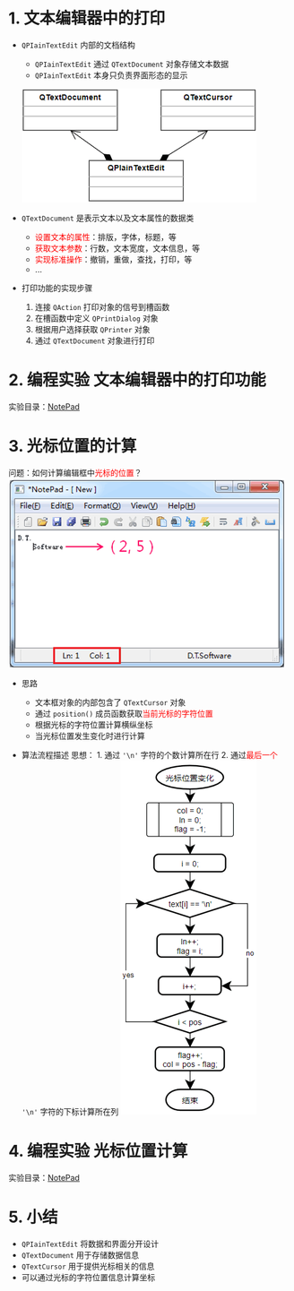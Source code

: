 # 1. 文本编辑器中的打印
- `QPIainTextEdit` 内部的文档结构
    - `QPIainTextEdit` 通过 `QTextDocument` 对象存储文本数据
    - `QPIainTextEdit` 本身只负责界面形态的显示

    ![](vx_images/042_1.png)

- `QTextDocument` 是表示文本以及文本属性的数据类
    - <font color=red>设置文本的属性</font>：排版，字体，标题，等
    - <font color=red>获取文本参数</font>：行数，文本宽度，文本信息，等
    - <font color=red>实现标准操作</font>：撤销，重做，查找，打印，等
    - ...

- 打印功能的实现步骤
    1. 连接 `QAction` 打印对象的信号到槽函数
    2. 在槽函数中定义 `QPrintDialog` 对象
    3. 根据用户选择获取 `QPrinter` 对象
    4. 通过 `QTextDocument` 对象进行打印

# 2. 编程实验 文本编辑器中的打印功能
实验目录：[NotePad](vx_attachments\042_Text_printing_and_cursor_positioning\NotePad)

# 3. 光标位置的计算
问题：如何计算编辑框中<font color=red>光标的位置</font>？
![](vx_images/042_2.png)

- 思路
    - 文本框对象的内部包含了 `QTextCursor` 对象
    - 通过 `position()` 成员函数获取<font color=red>当前光标的字符位置</font>
    - 根据光标的字符位置计算横纵坐标
    - 当光标位置发生变化时进行计算


- 算法流程描述
    思想：
        1. 通过 `'\n'` 字符的个数计算所在行
        2. 通过<font color=red>最后一个</font> `'\n'` 字符的下标计算所在列
        ![](vx_images/042_3.png)

# 4. 编程实验 光标位置计算
实验目录：[NotePad](vx_attachments\042_Text_printing_and_cursor_positioning\NotePad)

# 5. 小结
- `QPIainTextEdit` 将数据和界面分开设计
- `QTextDocument` 用于存储数据信息
- `QTextCursor` 用于提供光标相关的信息
- 可以通过光标的字符位置信息计算坐标
